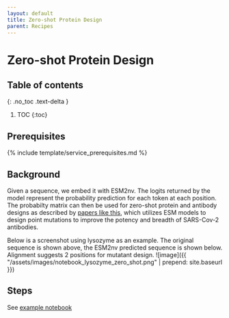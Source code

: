 ```yaml
---
layout: default
title: Zero-shot Protein Design
parent: Recipes
---
```

# Zero-shot Protein Design

## Table of contents
{: .no_toc .text-delta }

1. TOC
{:toc}


## Prerequisites
{% include template/service_prerequisites.md %}

## Background
Given a sequence, we embed it with ESM2nv. The logits returned by the model represent the probability prediction for each token at each position. The probabilty matrix can then be used for zero-shot protein and antibody designs as described by [papers like this](https://www.nature.com/articles/s41587-023-01763-2), which utilizes ESM models to design point mutations to improve the potency and breadth of SARS-Cov-2 antibodies. 

Below is a screenshot using lysozyme as an example. The original sequence is shown above, the ESM2nv predicted sequence is shown below. Alignment suggests 2 positions for mutatant design. 
![image]({{ "/assets/images/notebook_lysozyme_zero_shot.png" | prepend: site.baseurl }})

## Steps
See [example notebook](https://github.com/xinyu-dev/bionemo-demo/blob/main/notebooks/zero_shot_protein_design.ipynb)
